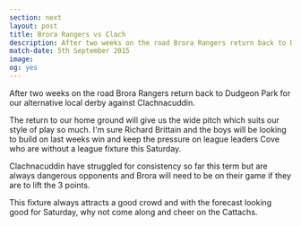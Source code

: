 ```yaml
---
section: next
layout: post
title: Brora Rangers vs Clach
description: After two weeks on the road Brora Rangers return back to Dudgeon Park for our alternative local derby against Clachnacuddin.
match-date: 5th September 2015
image: 
og: yes
---
```

After two weeks on the road Brora Rangers return back to Dudgeon Park for our alternative local derby against Clachnacuddin.

The return to our home ground will give us the wide pitch which suits our style of play so much. I'm sure Richard Brittain and the boys will be looking to build on last weeks win and keep the pressure on league leaders Cove who are without a league fixture this Saturday.

Clachnacuddin have struggled for consistency so far this term but are always dangerous opponents and Brora will need to be on their game if they are to lift the 3 points.

This fixture always attracts a good crowd and with the forecast looking good for Saturday, why not come along and cheer on the Cattachs.